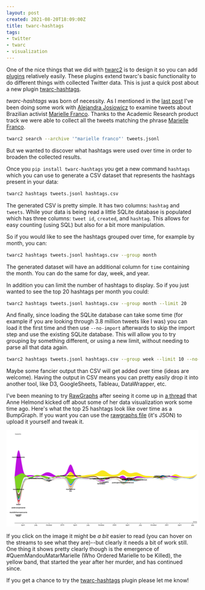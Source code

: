 ```yaml
---
layout: post
created: 2021-08-20T18:09:00Z
title: twarc-hashtags
tags:
- twitter
- twarc
- visualization
---
```


One of the nice things that we did with [twarc2] is to design it so you can add
[plugins] relatively easily. These plugins extend twarc's basic functionality
to do different things with collected Twitter data. This is just a quick post
about a new plugin [twarc-hashtags].

*twarc-hashtags* was born of necessity. As I mentioned in the [last post] I've
been doing some work with [Alejandra Josiowicz] to examine tweets about
Brazilian activist [Marielle Franco]. Thanks to the Academic Research product
track we were able to collect all the tweets matching the phrase [Marielle
Franco].

```bash
twarc2 search --archive '"marielle franco"' tweets.jsonl
```


But we wanted to discover what hashtags were used over time in order to broaden
the collected results.

Once you `pip install twarc-hashtags` you get a new command `hashtags` which
you can use to generate a CSV dataset that represents the hashtags present in
your data:

```bash
twarc2 hashtags tweets.jsonl hashtags.csv
```

The generated CSV is pretty simple. It has two columns: `hashtag` and `tweets`.
While your data is being read a little SQLite database is populated which has
three columns: `tweet id`, `created`, and `hashtag`. This allows for easy
counting (using SQL) but also for a bit more manipulation. 

So if you would like to see the hashtags grouped over time, for example by month, you can:

```bash
twarc2 hashtags tweets.jsonl hashtags.csv --group month
```

The generated dataset will have an additional column for `time` containing the
month. You can do the same for day, week, and year.

In addition you can limit the number of hashtags to display. So if you just
wanted to see the top 20 hashtags per month you could:

```bash
twarc2 hashtags tweets.jsonl hashtags.csv --group month --limit 20
```

And finally, since loading the SQLite database can take some time (for example
if you are looking through 3.8 million tweets like I was) you can load it the
first time and then use `--no-import` afterwards to skip the import step and
use the existing SQLite database. This will allow you to try grouping by
something different, or using a new limit, without needing to parse all that
data again.

```bash
twarc2 hashtags tweets.jsonl hashtags.csv --group week --limit 10 --no-import
```

Maybe some fancier output than CSV will get added over time (ideas are
welcome). Having the output in CSV means you can pretty easily drop it into
another tool, like D3, GoogleSheets, Tableau, DataWrapper, etc.

I've been meaning to try [RawGraphs] after seeing it come up in [a thread] that
Anne Helmond kicked off about some of her data visualization work some time
ago. Here's what the top 25 hashtags look like over time as a BumpGraph. If you
want you can use the [rawgraphs file] (it's JSON) to upload it yourself and
tweak it.

<a href="/images/marielle-franco-hashtags.svg"><img src="/images/marielle-franco-hashtags.svg" class="img-responsive"/></a>

If you click on the image it might be *a bit* easier to read (you can hover on
the streams to see what they are)--but clearly it needs a bit of work still.
One thing it shows pretty clearly though is the emergence of
#QuemMandouMatarMarielle (Who Ordered Marielle to be Killed), the yellow band,
that started the year after her murder, and has continued since.

If you get a chance to try the [twarc-hashtags] plugin please let me know!

[last post]: https://inkdroid.org/2021/08/17/delete/
[Alejandra Josiowicz]: https://twitter.com/AleJosiowicz
[Marielle Franco]: https://en.wikipedia.org/wiki/Marielle_Franco
[DataWrapper]: https://datawrapper.de
[twarc2]: https://twarc-project.readthedocs.io/en/latest/twarc2/
[plugins]: https://twarc-project.readthedocs.io/en/latest/plugins/
[twarc-hashtags]: https://pypi.org/project/twarc-hashtags/
[a thread]: https://twitter.com/silvertje/status/1180122512929280001
[rawgraphs file]: /images/marielle-franco-hashtags.rawgraphs
[RawGraphs]: https://rawgraphs.io

